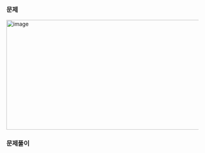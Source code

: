 

### 문제
<img width="1264" height="288" alt="image" src="https://github.com/user-attachments/assets/5eb5d0a0-d8ac-4c38-a6ad-fba333ea82e7" />


### 문제풀이
